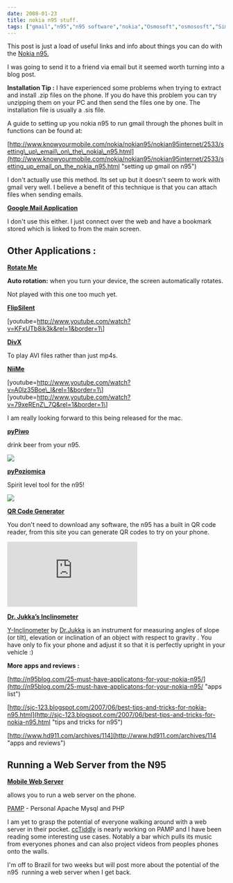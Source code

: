 ```yaml
---
date: 2008-01-23
title: nokia n95 stuff.
tags: ["gmail","n95","n95 software","nokia","Osmosoft","osmososft","SimonMcManus","post"]
---
```

This post is just a load of useful links and info about things you can do with the [Nokia n95.](http://europe.nokia.com/A4323278)  
  
I was going to send it to a friend via email but it seemed worth turning into a blog post.  
  
**Installation Tip :** I have experienced some problems when trying to extract and install .zip files on the phone. If you do have this problem you can try unzipping them on your PC and then send the files one by one. The installation file is usually a .sis file.  
  
A guide to setting up you nokia n95 to run gmail through the phones built in functions can be found at:  
  
[http://www.knowyourmobile.com/nokia/nokian95/nokian95internet/2533/setting\_up\_email\_on\_the\_nokia\_n95.html](http://www.knowyourmobile.com/nokia/nokian95/nokian95internet/2533/setting_up_email_on_the_nokia_n95.html "setting up gmail on n95")  
  
I don't actually use this method. Its set up but it doesn't seem to work with gmail very well. I believe a benefit of this technique is that you can attach files when sending emails.  
  
[**Google Mail Application**](http://www.google.com/mobile/mail/index.html "Google Mail Application")  
  
I don't use this either. I just connect over the web and have a bookmark stored which is linked to from the main screen.  

Other Applications :
--------------------

  
[**Rotate Me**](http://www.bysamir.fr/rotateme "Rotate Me")  
  
**Auto rotation:** when you turn your device, the screen automatically rotates.  
  
Not played with this one too much yet.  
  
[**FlipSilent**](http://symbianblog.com/index.php/flipsilent/ "Flip Silent")  
  
\[youtube=http://www.youtube.com/watch?v=KFxUTb8ik3k&rel=1&border=1\]  
[](http://mobile.divx.com/login "DivX Mobile")  
  
[**DivX**](http://mobile.divx.com/login "DivX Mobile")  
  
To play AVI files rather than just mp4s.  
  
[**NiiMe**](http://www.niime.com/ "NiiMe")  
  
\[youtube=http://www.youtube.com/watch?v=A0lz35Boe\_I&rel=1&border=1\]  
\[youtube=http://www.youtube.com/watch?v=79xeREnZ\_7Q&rel=1&border=1\]  
  
I am really looking forward to this being released for the mac.  
  
**[pyPiwo](http://www.symbian-freak.com/news/008/01/nokia_n95_magic_py_piwo.htm "drink beer")**  
  
drink beer from your n95.  
  
![](http://www.symbian-freak.com/images/news/08/01/beer01.jpg)  
  
**[pyPoziomica](http://www.symbian-freak.com/news/007/12/pypoziomica_freeware_level_tool.htm "pyPoziomica Spirit Level tool")**  
  
Spirit level tool for the n95!  
  
![](http://www.symbian-freak.com/images/news/07/12/pypoziomica00.jpg)  
[](http://qrcode.kaywa.com/)  
  
[**QR Code Generator**](http://qrcode.kaywa.com/)  
  
You don't need to download any software, the n95 has a built in QR code reader, from this site you can generate QR codes to try on your phone.  
  
![](http://qrcode.kaywa.com/img.php?s=8&d=http%3A%2F%2Fsimonmcmanus.com)  
  
[**Dr. Jukka’s Inclinometer**](http://mosh.nokia.com/content/3E1BD59369462687E040050AEE043609)  
  
[Y-Inclinometer](http://mosh.nokia.com/content/3E1BD59369462687E040050AEE043609) by [Dr.Jukka](http://drjukka.com/) is an instrument for measuring angles of slope (or tilt), elevation or inclination of an object with respect to gravity . You have only to fix your phone and adjust it so that it is perfectly upright in your vehicle :)  
  
  
**More apps and reviews :**  
  
[http://n95blog.com/25-must-have-applicatons-for-your-nokia-n95/](http://n95blog.com/25-must-have-applicatons-for-your-nokia-n95/ "apps list")  
  
[http://sjc-123.blogspot.com/2007/06/best-tips-and-tricks-for-nokia-n95.html](http://sjc-123.blogspot.com/2007/06/best-tips-and-tricks-for-nokia-n95.html "tips and tricks for n95")  
  
[http://www.hd911.com/archives/114](http://www.hd911.com/archives/114 "apps and reviews")  

  

Running a Web Server from the N95
---------------------------------

  
[**Mobile Web Server**](http://mymobilesite.net/download/ "My Mobile Site")  
  
allows you to run a web server on the phone.  
  
[PAMP](http://wiki.opensource.nokia.com/projects/PAMP "PAMP") - Personal Apache Mysql and PHP  
  
I am yet to grasp the potential of everyone walking around with a web server in their pocket. [ccTiddly](http://www.tiddlywiki.org/wiki/CcTiddly "ccTiddly") is nearly working on PAMP and I have been reading some interesting use cases. Notably a bar which pulls its music from everyones phones and can also project videos from peoples phones onto the walls.  
  
I'm off to Brazil for two weeks but will post more about the potential of the n95  running a web server when I get back.

        